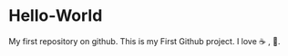 # Hello-World
My first repository on github.
This is my First Github project.
 I love :coffee: , :pizza:.
